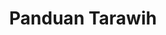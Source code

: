 ---
id: panduantarawih
title: Panduan Tarawih
url: https://panduantarawih.com
thumbnail: https://res.cloudinary.com/wansaleh/image/upload/c_scale,w_600/f_auto/site-v4/projects/panduantarawih.png
tags:
- Education
- Islamic
publishedAt: 2020-04-24T00:00:00.000Z
stack:
- React
- Next.js
description: Panduan Tarawih is a Malaysian Islamic educational website that provides
  information on solat Tarawih, the prayer that performed during Ramadhan.
---